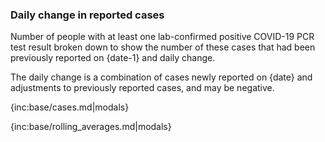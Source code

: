 ### Daily change in reported cases 

Number of people with at least one lab-confirmed positive COVID-19 PCR test result broken down to show the number of these cases that had been previously reported on {date-1} and daily change.  

The daily change is a combination of cases newly reported on {date} and adjustments to previously reported cases, and may be negative.

{inc:base/cases.md|modals}

{inc:base/rolling_averages.md|modals}